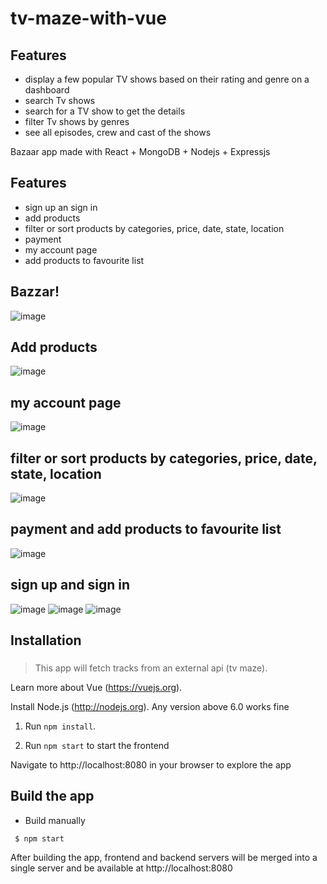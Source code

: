 # tv-maze-with-vue



## Features
* display a few popular TV shows based on their rating and genre on a dashboard
* search Tv shows
* search for a TV show to get the details
* filter Tv shows by genres
* see all episodes, crew and cast of the shows

Bazaar  app made with React + MongoDB + Nodejs + Expressjs

## Features
* sign up an sign in
* add products
* filter or sort products by categories, price, date, state, location
* payment 
* my account page 
* add products to favourite list
## Bazzar!
![image](https://user-images.githubusercontent.com/50028862/136008155-4d2d60e8-dd95-40c6-9581-fe2cba2caab9.png)
## Add products
![image](https://user-images.githubusercontent.com/50028862/136008193-c13fb47e-8a27-4a6d-8bd9-ff894c0525cc.png)
## my account page
![image](https://user-images.githubusercontent.com/50028862/136008229-98555350-042b-46db-b5cc-629ff57ec812.png)
## filter or sort products by categories, price, date, state, location
![image](https://user-images.githubusercontent.com/50028862/136008314-a6ecc2e3-1c49-4ac8-ac89-bcaa9df943af.png)
## payment and add products to favourite list
![image](https://user-images.githubusercontent.com/50028862/136008372-e103b009-6ba1-4391-a248-d363cb88d7c3.png)
## sign up and sign in
![image](https://user-images.githubusercontent.com/50028862/136008658-6039c2ee-b5c3-4ae0-9ae4-303a5ede457e.png)
![image](https://user-images.githubusercontent.com/50028862/136008719-d69e77dd-5568-462f-8ce9-86a9f306e015.png)
![image](https://user-images.githubusercontent.com/50028862/136008745-5397ff6d-21b2-4565-ad8b-60b189e7c12f.png)


## Installation
### 
> This app will fetch tracks from an external api (tv maze). 

Learn more about Vue (https://vuejs.org).

Install Node.js (http://nodejs.org). Any version above 6.0 works fine



1. Run `npm install`.

2. Run `npm start` to start the frontend


Navigate to http://localhost:8080 in your browser to explore the app


## Build the app
* Build manually
```
 $ npm start
```

After building the app, frontend and backend servers will be merged into a single server and be available at http://localhost:8080
